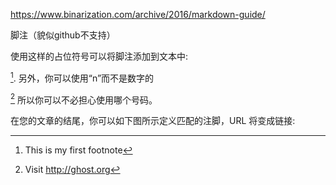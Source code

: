 https://www.binarization.com/archive/2016/markdown-guide/

脚注（貌似github不支持）

使用这样的占位符号可以将脚注添加到文本中: 

[^1]. 另外，你可以使用“n”而不是数字的 

[^n] 所以你可以不必担心使用哪个号码。

在您的文章的结尾，你可以如下图所示定义匹配的注脚，URL 将变成链接:

[^1]: This is my first footnote

[^n]: Visit http://ghost.org

[^n]: A final footnote
